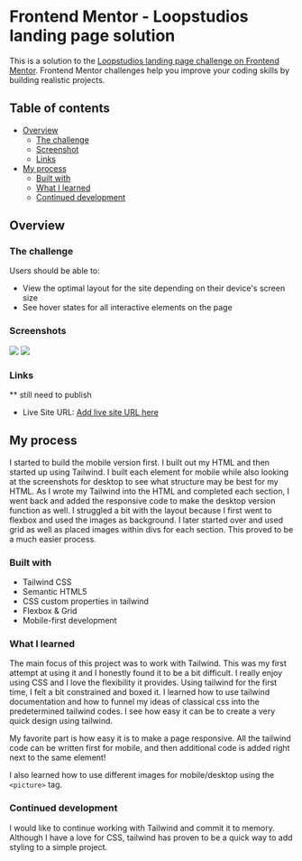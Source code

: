# Frontend Mentor - Loopstudios landing page solution

This is a solution to the [Loopstudios landing page challenge on Frontend Mentor](https://www.frontendmentor.io/challenges/loopstudios-landing-page-N88J5Onjw). Frontend Mentor challenges help you improve your coding skills by building realistic projects. 

## Table of contents

- [Overview](#overview)
  - [The challenge](#the-challenge)
  - [Screenshot](#screenshot)
  - [Links](#links)
- [My process](#my-process)
  - [Built with](#built-with)
  - [What I learned](#what-i-learned)
  - [Continued development](#continued-development)


## Overview

### The challenge

Users should be able to:

- View the optimal layout for the site depending on their device's screen size
- See hover states for all interactive elements on the page

### Screenshots

![](./screenshots/screenshot-desktop.jpg)
![](./screenshots/screenshot-mobile.jpg)



### Links
** still need to publish 
- Live Site URL: [Add live site URL here](https://your-live-site-url.com)


## My process

I started to build the mobile version first.  I built out my HTML and then started up using Tailwind.  I built each element for mobile while also looking at the screenshots for desktop to see what structure may be best for my HTML.  As I wrote my Tailwind into the HTML and completed each section, I went back and added the responsive code to make the desktop version function as well.  I struggled a bit with the layout because I first went to flexbox and used the images as background.  I later started over and used grid as well as placed images within divs for each section.  This proved to be a much easier process.


### Built with

- Tailwind CSS
- Semantic HTML5
- CSS custom properties in tailwind
- Flexbox & Grid
- Mobile-first development


### What I learned

The main focus of this project was to work with Tailwind.  This was my first attempt at using it and I honestly found it to be a bit difficult.  I really enjoy using CSS and I love the flexibility it provides.  Using tailwind for the first time, I felt a bit constrained and boxed it.  I learned how to use tailwind documentation and how to funnel my ideas of classical css into the predetermined tailwind codes.  I see how easy it can be to create a very quick design using tailwind.

My favorite part is how easy it is to make a page responsive.  All the tailwind code can be written first for mobile, and then additional code is added right next to the same element!

I also learned how to use different images for mobile/desktop using the ```<picture>``` tag.


### Continued development

I would like to continue working with Tailwind and commit it to memory.  Although I have a love for CSS, tailwind has proven to be a quick way to add styling to a simple project. 

